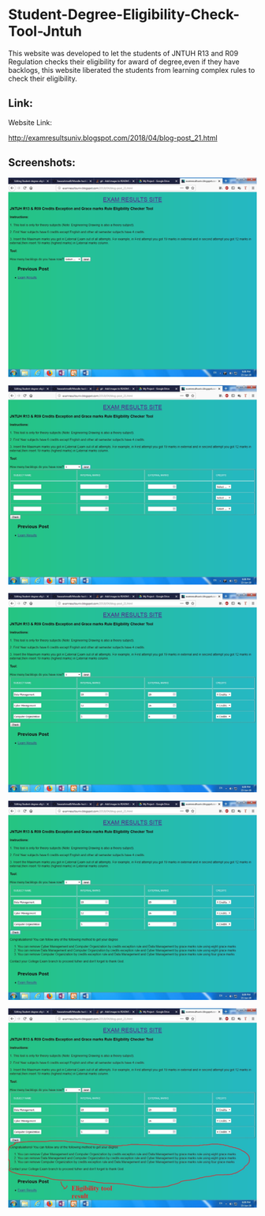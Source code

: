 # Student-Degree-Eligibility-Check-Tool-Jntuh

This website was developed to let the students of JNTUH R13 and R09 Regulation checks their eligibility for award of degree,even if they have backlogs, this website liberated the students from learning complex rules to check their eligibility.

## Link:
Website Link:

http://examresultsuniv.blogspot.com/2018/04/blog-post_21.html

## Screenshots:

![Image](https://github.com/fawazahmed0/Student-degree-eligibility-check-JNTUH/blob/master/images/-2018-jun-15-015.jpg)

![Image](https://github.com/fawazahmed0/Student-degree-eligibility-check-JNTUH/blob/master/images/-2018-jun-15-016.jpg)

![Image](https://github.com/fawazahmed0/Student-degree-eligibility-check-JNTUH/blob/master/images/-2018-jun-15-017.jpg)

![Image](https://github.com/fawazahmed0/Student-degree-eligibility-check-JNTUH/blob/master/images/-2018-jun-15-018-%20a.jpg)

![Image](https://github.com/fawazahmed0/Student-degree-eligibility-check-JNTUH/blob/master/images/-2018-jun-15-018b.jpg)
